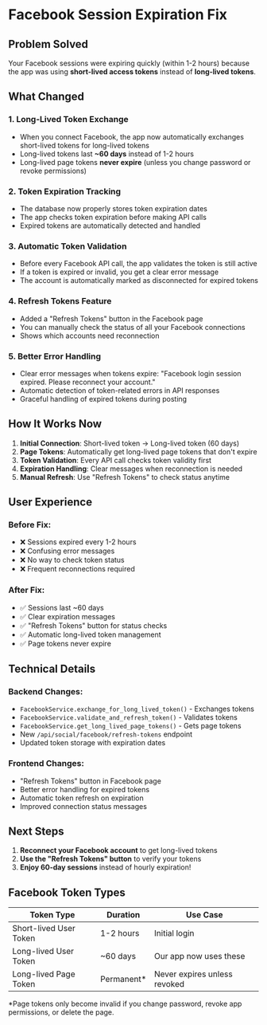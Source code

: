 # Facebook Session Expiration Fix

## Problem Solved

Your Facebook sessions were expiring quickly (within 1-2 hours) because the app was using **short-lived access tokens** instead of **long-lived tokens**.

## What Changed

### 1. **Long-Lived Token Exchange**
- When you connect Facebook, the app now automatically exchanges short-lived tokens for long-lived tokens
- Long-lived tokens last **~60 days** instead of 1-2 hours
- Long-lived page tokens **never expire** (unless you change password or revoke permissions)

### 2. **Token Expiration Tracking**
- The database now properly stores token expiration dates
- The app checks token expiration before making API calls
- Expired tokens are automatically detected and handled

### 3. **Automatic Token Validation**
- Before every Facebook API call, the app validates the token is still active
- If a token is expired or invalid, you get a clear error message
- The account is automatically marked as disconnected for expired tokens

### 4. **Refresh Tokens Feature**
- Added a "Refresh Tokens" button in the Facebook page
- You can manually check the status of all your Facebook connections
- Shows which accounts need reconnection

### 5. **Better Error Handling**
- Clear error messages when tokens expire: "Facebook login session expired. Please reconnect your account."
- Automatic detection of token-related errors in API responses
- Graceful handling of expired tokens during posting

## How It Works Now

1. **Initial Connection**: Short-lived token → Long-lived token (60 days)
2. **Page Tokens**: Automatically get long-lived page tokens that don't expire
3. **Token Validation**: Every API call checks token validity first
4. **Expiration Handling**: Clear messages when reconnection is needed
5. **Manual Refresh**: Use "Refresh Tokens" to check status anytime

## User Experience

### Before Fix:
- ❌ Sessions expired every 1-2 hours
- ❌ Confusing error messages
- ❌ No way to check token status
- ❌ Frequent reconnections required

### After Fix:
- ✅ Sessions last ~60 days
- ✅ Clear expiration messages
- ✅ "Refresh Tokens" button for status checks
- ✅ Automatic long-lived token management
- ✅ Page tokens never expire

## Technical Details

### Backend Changes:
- `FacebookService.exchange_for_long_lived_token()` - Exchanges tokens
- `FacebookService.validate_and_refresh_token()` - Validates tokens
- `FacebookService.get_long_lived_page_tokens()` - Gets page tokens
- New `/api/social/facebook/refresh-tokens` endpoint
- Updated token storage with expiration dates

### Frontend Changes:
- "Refresh Tokens" button in Facebook page
- Better error handling for expired tokens
- Automatic token refresh on expiration
- Improved connection status messages

## Next Steps

1. **Reconnect your Facebook account** to get long-lived tokens
2. **Use the "Refresh Tokens" button** to verify your tokens
3. **Enjoy 60-day sessions** instead of hourly expiration!

## Facebook Token Types

| Token Type | Duration | Use Case |
|------------|----------|----------|
| Short-lived User Token | 1-2 hours | Initial login |
| Long-lived User Token | ~60 days | Our app now uses these |
| Long-lived Page Token | Permanent* | Never expires unless revoked |

*Page tokens only become invalid if you change password, revoke app permissions, or delete the page. 